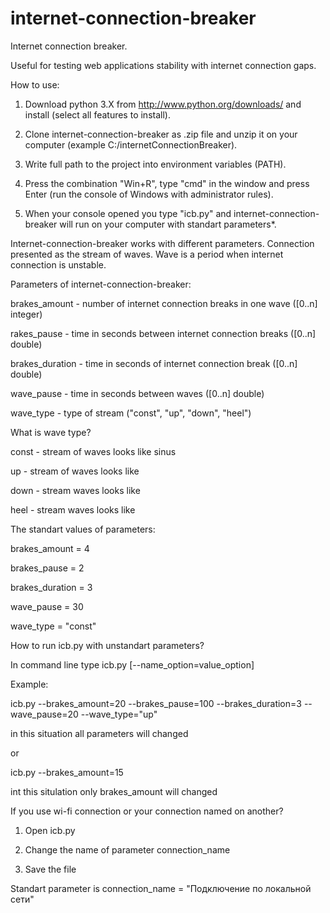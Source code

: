 internet-connection-breaker
===========================

Internet connection breaker.

Useful for testing web applications stability with internet connection gaps.

How to use:

1. Download python 3.X from http://www.python.org/downloads/ and install (select all features to install). 

2. Clone internet-connection-breaker as .zip file and unzip it on your computer (example C:/internetConnectionBreaker).

3. Write full path to the project into environment variables (PATH).

4. Press the combination "Win+R", type "cmd" in the window and press Enter (run the console of Windows with administrator rules).

5. When your console opened you type "icb.py" and internet-connection-breaker will run on your computer with standart parameters*.

Internet-connection-breaker works with different parameters. 
Connection presented as the stream of waves.
Wave is a period when internet connection is unstable. 

Parameters of internet-connection-breaker:

brakes_amount - number of internet connection breaks in one wave ([0..n] integer)

rakes_pause - time in seconds between internet connection breaks ([0..n] double)

brakes_duration - time in seconds of internet connection break ([0..n] double)

wave_pause - time in seconds between waves ([0..n] double)

wave_type - type of stream ("const", "up", "down", "heel")


What is wave type?

const - stream of waves looks like sinus

up - stream of waves looks like 

down - stream waves looks like 

heel - stream waves looks like 

The standart values of parameters:

brakes_amount = 4

brakes_pause = 2

brakes_duration = 3

wave_pause = 30

wave_type = "const"

How to run icb.py with unstandart parameters?

In command line type icb.py [--name_option=value_option]

Example:

icb.py --brakes_amount=20 --brakes_pause=100 --brakes_duration=3 --wave_pause=20 --wave_type="up"   

in this situation all parameters will changed

or

icb.py --brakes_amount=15

int this situlation only brakes_amount will changed

If you use wi-fi connection or your connection named on another?

1. Open icb.py

2. Change the name of parameter connection_name

3. Save the file

Standart parameter is connection_name = "Подключение по локальной сети"
